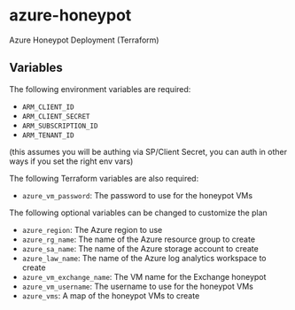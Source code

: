 # azure-honeypot
Azure Honeypot Deployment (Terraform)

## Variables

The following environment variables are required:

* `ARM_CLIENT_ID`
* `ARM_CLIENT_SECRET`
* `ARM_SUBSCRIPTION_ID`
* `ARM_TENANT_ID`

(this assumes you will be authing via SP/Client Secret, you can auth in other ways if you set the right env vars)

The following Terraform variables are also required:

* `azure_vm_password`: The password to use for the honeypot VMs

The following optional variables can be changed to customize the plan

* `azure_region`: The Azure region to use
* `azure_rg_name`: The name of the Azure resource group to create
* `azure_sa_name`: The name of the Azure storage account to create
* `azure_law_name`: The name of the Azure log analytics workspace to create
* `azure_vm_exchange_name`: The VM name for the Exchange honeypot
* `azure_vm_username`: The username to use for the honeypot VMs
* `azure_vms`: A map of the honeypot VMs to create